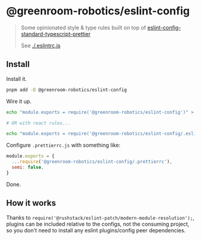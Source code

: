 # @greenroom-robotics/eslint-config

> Some opinionated style & type rules built on top of [eslint-config-standard-typescript-prettier](https://github.com/nfour/eslint-config-standard-typescript-prettier)
> 
> See [./.eslintrc.js](./.eslintrc.js)

## Install

Install it.

```bash
pnpm add -D @greenroom-robotics/eslint-config
```

Wire it up.

```bash
echo "module.exports = require('@greenroom-robotics/eslint-config')" > .eslintrc.js

# OR with react rules...

echo "module.exports = require('@greenroom-robotics/eslint-config/.eslintrc.react')" > .eslintrc.js
```

Configure `.prettierrc.js` with something like:

```js
module.exports = {
  ...require('@greenroom-robotics/eslint-config/.prettierrc'),
  semi: false,
}
```

Done.

## How it works

Thanks to `require('@rushstack/eslint-patch/modern-module-resolution');`, plugins can be included relative to the configs, not the consuming project, so you don't need to install any eslint plugins/config peer dependencies.

